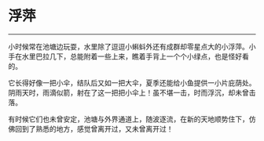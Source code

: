 # 浮萍
---

小时候常在池塘边玩耍，水里除了逗逗小蝌蚪外还有成群却零星点大的小浮萍。小手在水里巴拉几下，总能附着一些上来，瞧着手背上一个个小绿点，也是怪好看的。

它长得好像一把小伞，结队后又如一把大伞，夏季还能给小鱼提供一小片庇荫处。阴雨天时，雨滴似箭，射在了这一把把小伞上！虽不堪一击，时而浮沉，却未曾击落。

有时候它们也未曾安定，池塘与外界通道上，随波逐流，在新的天地顺势住下，仿佛回到了熟悉的地方，感觉曾离开过，又未曾离开过！